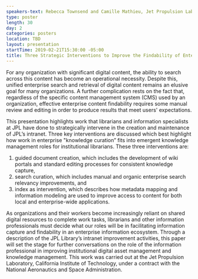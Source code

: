 ```yaml
---
speakers-text: Rebecca Townsend and Camille Mathieu, Jet Propulsion Laboratory, California Institute of Technology
type: poster
length: 30
day: 2
categories: posters
location: TBD
layout: presentation
startTime: 2019-02-21T15:30:00 -05:00
title: Three Strategic Interventions to Improve the Findability of Enterprise Content
---
```

For any organization with significant digital content, the ability to search across this content has become an operational necessity. Despite this, unified enterprise search and retrieval of digital content remains an elusive goal for many organizations. A further complication rests on the fact that, regardless of the specific content management system (CMS) used by an organization, effective enterprise content findability requires some manual review and editing in order to produce results that meet users' expectations. 

This presentation highlights work that librarians and information specialists at JPL have done to strategically intervene in the creation and maintenance of JPL’s intranet. Three key interventions are discussed which best highlight how work in enterprise "knowledge curation” fits into emergent knowledge management roles for institutional librarians. These three interventions are: 

1) guided document creation, which includes the development of wiki portals and standard editing processes for consistent knowledge capture, 
2) search curation, which includes manual and organic enterprise search relevancy improvements, and 
3) index as intervention, which describes how metadata mapping and information modeling are used to improve access to content for both local and enterprise-wide applications. 

As organizations and their workers become increasingly reliant on shared digital resources to complete work tasks, librarians and other information professionals must decide what our roles will be in facilitating information capture and findability in an enterprise information ecosystem. Through a description of the JPL Library’s intranet improvement activities, this paper will set the stage for further conversations on the role of the information professional in improving institutional digital asset management and knowledge management. This work was carried out at the Jet Propulsion Laboratory, California Institute of Technology, under a contract with the National Aeronautics and Space Administration.